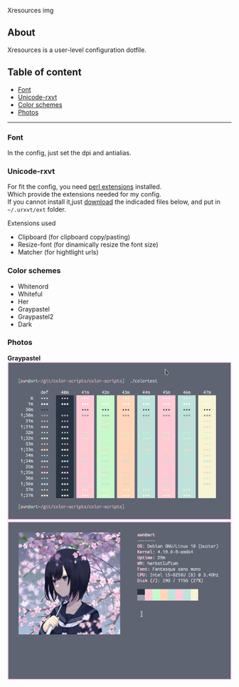 Xresources img

## About
Xresources is a user-level configuration dotfile.

## Table of content
* [Font](#Font)
* [Unicode-rxvt](#Unicode-rxvt)
* [Color schemes](#Color-schemes)
* [Photos](#Photos)

---

### Font
In the config, just set the dpi and antialias.


### Unicode-rxvt
For fit the config, you need [perl extensions](https://github.com/muennich/urxvt-perls) installed.<br>
Which provide the extensions needed for my config.<br>
If you cannot install it,just [download](https://github.com/bookercodes/awesome-urxvt) the indicaded files below, and put in `~/.urxvt/ext` folder.

Extensions used
+ Clipboard (for clipboard copy/pasting)
+ Resize-font (for dinamically resize the font size)
+ Matcher (for hightlight urls)

### Color schemes
+ Whitenord
+ Whiteful
+ Her
+ Graypastel
+ Graypastel2
+ Dark

### Photos
**Graypastel**
![img1](../Pictures/xresources/xresources_graypastel.png)
![img2](../Pictures/xresources/neofetch.png)
